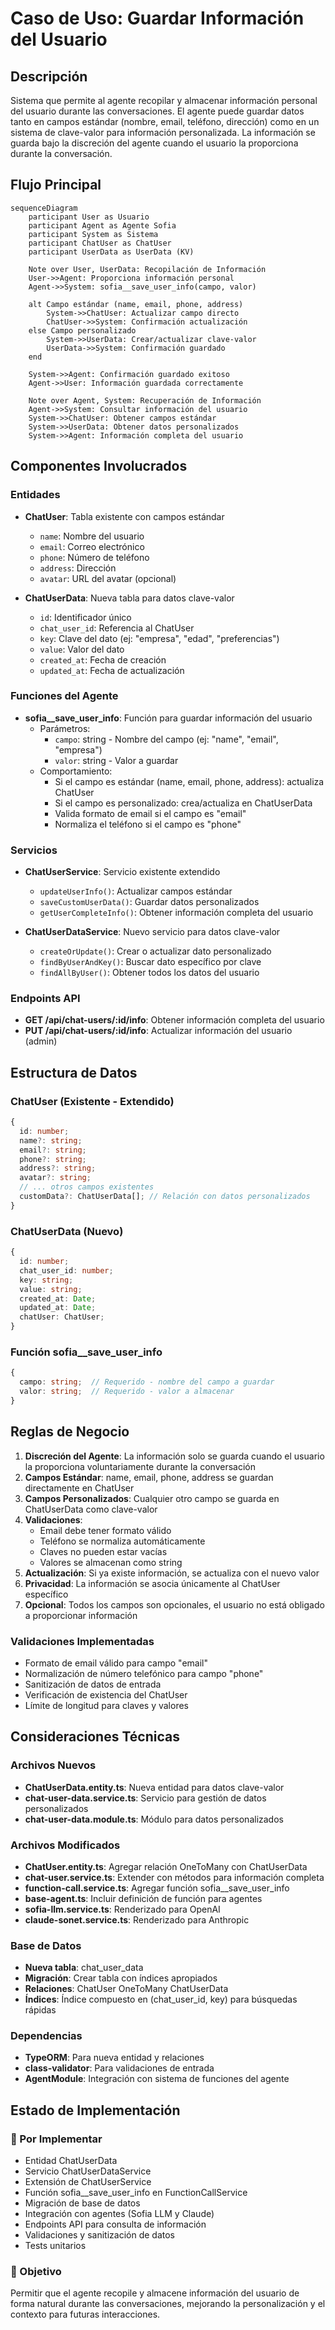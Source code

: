# Caso de Uso: Guardar Información del Usuario

## Descripción
Sistema que permite al agente recopilar y almacenar información personal del usuario durante las conversaciones. El agente puede guardar datos tanto en campos estándar (nombre, email, teléfono, dirección) como en un sistema de clave-valor para información personalizada. La información se guarda bajo la discreción del agente cuando el usuario la proporciona durante la conversación.

## Flujo Principal

```mermaid
sequenceDiagram
    participant User as Usuario
    participant Agent as Agente Sofia
    participant System as Sistema
    participant ChatUser as ChatUser
    participant UserData as UserData (KV)

    Note over User, UserData: Recopilación de Información
    User->>Agent: Proporciona información personal
    Agent->>System: sofia__save_user_info(campo, valor)
    
    alt Campo estándar (name, email, phone, address)
        System->>ChatUser: Actualizar campo directo
        ChatUser->>System: Confirmación actualización
    else Campo personalizado
        System->>UserData: Crear/actualizar clave-valor
        UserData->>System: Confirmación guardado
    end
    
    System->>Agent: Confirmación guardado exitoso
    Agent->>User: Información guardada correctamente
    
    Note over Agent, System: Recuperación de Información
    Agent->>System: Consultar información del usuario
    System->>ChatUser: Obtener campos estándar
    System->>UserData: Obtener datos personalizados
    System->>Agent: Información completa del usuario
```

## Componentes Involucrados

### Entidades
- **ChatUser**: Tabla existente con campos estándar
  - `name`: Nombre del usuario
  - `email`: Correo electrónico
  - `phone`: Número de teléfono
  - `address`: Dirección
  - `avatar`: URL del avatar (opcional)

- **ChatUserData**: Nueva tabla para datos clave-valor
  - `id`: Identificador único
  - `chat_user_id`: Referencia al ChatUser
  - `key`: Clave del dato (ej: "empresa", "edad", "preferencias")
  - `value`: Valor del dato
  - `created_at`: Fecha de creación
  - `updated_at`: Fecha de actualización

### Funciones del Agente
- **sofia__save_user_info**: Función para guardar información del usuario
  - Parámetros:
    - `campo`: string - Nombre del campo (ej: "name", "email", "empresa")
    - `valor`: string - Valor a guardar
  - Comportamiento:
    - Si el campo es estándar (name, email, phone, address): actualiza ChatUser
    - Si el campo es personalizado: crea/actualiza en ChatUserData
    - Valida formato de email si el campo es "email"
    - Normaliza el teléfono si el campo es "phone"

### Servicios
- **ChatUserService**: Servicio existente extendido
  - `updateUserInfo()`: Actualizar campos estándar
  - `saveCustomUserData()`: Guardar datos personalizados
  - `getUserCompleteInfo()`: Obtener información completa del usuario

- **ChatUserDataService**: Nuevo servicio para datos clave-valor
  - `createOrUpdate()`: Crear o actualizar dato personalizado
  - `findByUserAndKey()`: Buscar dato específico por clave
  - `findAllByUser()`: Obtener todos los datos del usuario

### Endpoints API
- **GET /api/chat-users/:id/info**: Obtener información completa del usuario
- **PUT /api/chat-users/:id/info**: Actualizar información del usuario (admin)

## Estructura de Datos

### ChatUser (Existente - Extendido)
```typescript
{
  id: number;
  name?: string;
  email?: string;
  phone?: string;
  address?: string;
  avatar?: string;
  // ... otros campos existentes
  customData?: ChatUserData[]; // Relación con datos personalizados
}
```

### ChatUserData (Nuevo)
```typescript
{
  id: number;
  chat_user_id: number;
  key: string;
  value: string;
  created_at: Date;
  updated_at: Date;
  chatUser: ChatUser;
}
```

### Función sofia__save_user_info
```typescript
{
  campo: string;  // Requerido - nombre del campo a guardar
  valor: string;  // Requerido - valor a almacenar
}
```

## Reglas de Negocio

1. **Discreción del Agente**: La información solo se guarda cuando el usuario la proporciona voluntariamente durante la conversación
2. **Campos Estándar**: name, email, phone, address se guardan directamente en ChatUser
3. **Campos Personalizados**: Cualquier otro campo se guarda en ChatUserData como clave-valor
4. **Validaciones**:
   - Email debe tener formato válido
   - Teléfono se normaliza automáticamente
   - Claves no pueden estar vacías
   - Valores se almacenan como string
5. **Actualización**: Si ya existe información, se actualiza con el nuevo valor
6. **Privacidad**: La información se asocia únicamente al ChatUser específico
7. **Opcional**: Todos los campos son opcionales, el usuario no está obligado a proporcionar información

### Validaciones Implementadas
- Formato de email válido para campo "email"
- Normalización de número telefónico para campo "phone"
- Sanitización de datos de entrada
- Verificación de existencia del ChatUser
- Límite de longitud para claves y valores

## Consideraciones Técnicas

### Archivos Nuevos
- **ChatUserData.entity.ts**: Nueva entidad para datos clave-valor
- **chat-user-data.service.ts**: Servicio para gestión de datos personalizados
- **chat-user-data.module.ts**: Módulo para datos personalizados

### Archivos Modificados
- **ChatUser.entity.ts**: Agregar relación OneToMany con ChatUserData
- **chat-user.service.ts**: Extender con métodos para información completa
- **function-call.service.ts**: Agregar función sofia__save_user_info
- **base-agent.ts**: Incluir definición de función para agentes
- **sofia-llm.service.ts**: Renderizado para OpenAI
- **claude-sonet.service.ts**: Renderizado para Anthropic

### Base de Datos
- **Nueva tabla**: chat_user_data
- **Migración**: Crear tabla con índices apropiados
- **Relaciones**: ChatUser OneToMany ChatUserData
- **Índices**: Índice compuesto en (chat_user_id, key) para búsquedas rápidas

### Dependencias
- **TypeORM**: Para nueva entidad y relaciones
- **class-validator**: Para validaciones de entrada
- **AgentModule**: Integración con sistema de funciones del agente

## Estado de Implementación

### 🔄 Por Implementar
- Entidad ChatUserData
- Servicio ChatUserDataService
- Extensión de ChatUserService
- Función sofia__save_user_info en FunctionCallService
- Migración de base de datos
- Integración con agentes (Sofia LLM y Claude)
- Endpoints API para consulta de información
- Validaciones y sanitización de datos
- Tests unitarios

### 🎯 Objetivo
Permitir que el agente recopile y almacene información del usuario de forma natural durante las conversaciones, mejorando la personalización y el contexto para futuras interacciones.